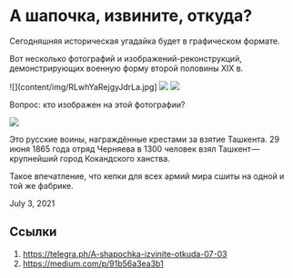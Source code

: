 # А шапочка, извините, откуда?

Сегодняшняя историческая угадайка будет в графическом формате.

Вот несколько фотографий и изображений-реконструкций, демонстрирующих
военную форму второй половины XIX в.

![](content/img/RLwhYaRejgyJdrLa.jpg] 
![](content/img/CIJrdfQ2BVZsisuI.jpg)
![](content/img/y16kqmCHZDuUZsvU.jpg)

Вопрос: кто изображен на этой фотографии?

![](content/img/xV4oV68YtQOLci-K.jpg)

Это русские воины, награждённые крестами за взятие Ташкента. 29 июня
1865 года отряд Черняева в 1300 человек взял Ташкент — крупнейший город
Кокандского ханства.

Такое впечатление, что кепки для всех армий мира сшиты на одной и той же
фабрике.

<time>July 3, 2021</time>

## Ссылки

1. https://telegra.ph/A-shapochka-izvinite-otkuda-07-03
3. https://medium.com/p/91b56a3ea3b1
